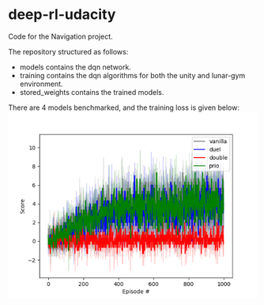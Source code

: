 # deep-rl-udacity
Code for the Navigation project.

The repository structured as follows:
- models contains the dqn network.
- training contains the dqn algorithms for both the unity and lunar-gym environment.
- stored_weights contains the trained models. 


There are 4 models benchmarked, and the training loss is given below: 
![Benchmark](benchmark_unity_environment.png)
